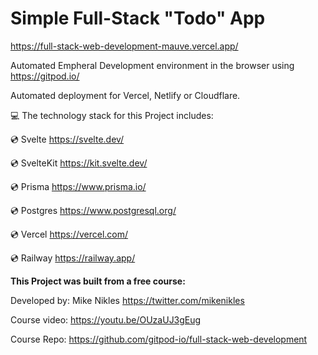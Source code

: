 # Simple Full-Stack "Todo" App
https://full-stack-web-development-mauve.vercel.app/

Automated Empheral Development environment in the browser using https://gitpod.io/

Automated deployment for Vercel, Netlify or Cloudflare.




💻 The technology stack for this Project includes: 

💿 Svelte https://svelte.dev/ 

💿 SvelteKit https://kit.svelte.dev/ 

💿 Prisma https://www.prisma.io/

💿 Postgres https://www.postgresql.org/ 

💿 Vercel https://vercel.com/

💿 Railway https://railway.app/

**This Project was built from a free course:**

Developed by: Mike Nikles https://twitter.com/mikenikles

Course video: https://youtu.be/OUzaUJ3gEug

Course Repo: https://github.com/gitpod-io/full-stack-web-development
